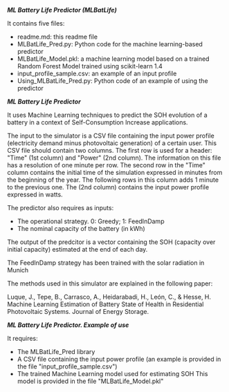 ***ML Battery Life Predictor (MLBatLife)***

It contains five files:
   - readme.md: this readme file
   - MLBatLife_Pred.py: Python code for the machine learning-based predictor
   - MLBatLife_Model.pkl: a machine learning model based on a trained Random Forest
			  Model trained using scikit-learn 1.4
   - input_profile_sample.csv: an example of an input profile
   - Using_MLBatLife_Pred.py: Python code of an example of using the predictor


***ML Battery Life Predictor***

It uses Machine Learning techniques to predict the SOH evolution of a battery
in a context of Self-Consumption Increase applications.

The input to the simulator is a CSV file containing the input power profile
(electricity demand minus photovoltaic generation) of a certain user.
This CSV file should contain two columns. 
The first row is used for a header: 
    "Time" (1st column) and "Power" (2nd column).
The information on this file has a resolution of one minute per row.
The second row in the "Time" column contains the initial time of the simulation
expressed in minutes from the beginning of the year. The following rows in
this column adds 1 minute to the previous one.
The (2nd column) contains the input power profile expressed in watts.

The predictor also requires as inputs:
   - The operational strategy. 0: Greedy; 1: FeedInDamp
   - The nominal capacity of the battery (in kWh)

The output of the predcitor is a vector containing the SOH 
(capacity over initial capacity) estimated at the end
of each day.

The FeedInDamp strategy has been trained with the solar radiation in Munich

The methods used in this simulator are explained in the following paper:

Luque, J., Tepe, B., Carrasco, A., Heidarabadi, H., León, C., & Hesse, H. 
Machine Learning Estimation of Battery State of Health in Residential Photovoltaic Systems.
Journal of Energy Storage.


***ML Battery Life Predictor. Example of use***

It requires:
   - The MLBatLife_Pred library
   - A CSV file containing the input power profile (an example is provided in the file "input_profile_sample.csv")
   - The trained Machine Learning model used for estimating SOH
        This model is provided in the file "MLBatLife_Model.pkl"


